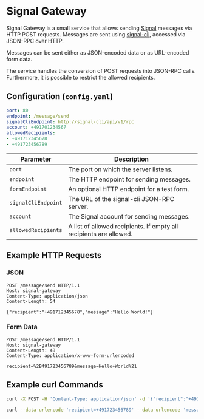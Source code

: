 # Signal Gateway

Signal Gateway is a small service that allows sending [Signal](https://signal.org/) messages via HTTP POST requests.
Messages are sent using [signal-cli](https://github.com/AsamK/signal-cli), accessed via JSON-RPC over HTTP.

Messages can be sent either as JSON-encoded data or as URL-encoded form data.

The service handles the conversion of POST requests into JSON-RPC calls. Furthermore, it is possible to restrict the allowed recipients.

## Configuration (`config.yaml`)

```yaml
port: 80
endpoint: /message/send
signalCliEndpoint: http://signal-cli/api/v1/rpc
account: +491701234567
allowedRecipients:
- +491712345678
- +491723456789
```

| Parameter             | Description                                                        |
|-----------------------|--------------------------------------------------------------------|
| `port`                | The port on which the server listens.                              |
| `endpoint`            | The HTTP endpoint for sending messages.                            |
| `formEndpoint`        | An optional HTTP endpoint for a test form.                         |
| `signalCliEndpoint`   | The URL of the signal-cli JSON-RPC server.                         |
| `account`             | The Signal account for sending messages.                           |
| `allowedRecipients`   | A list of allowed recipients. If empty all recipients are allowed. |

## Example HTTP Requests

### JSON

```http
POST /message/send HTTP/1.1
Host: signal-gateway
Content-Type: application/json
Content-Length: 54

{"recipient":"+491712345678","message":"Hello World!"}
```

### Form Data

```http
POST /message/send HTTP/1.1
Host: signal-gateway
Content-Length: 48
Content-Type: application/x-www-form-urlencoded

recipient=%2B491723456789&message=Hello+World%21
```

## Example curl Commands

```bash
curl -X POST -H 'Content-Type: application/json' -d '{"recipient":"+491712345678","message":"Hello World!"}' signal-gateway/message/send
```

```bash
curl --data-urlencode 'recipient=+491723456789' --data-urlencode 'message=Hello World!' signal-gateway/message/send
```
